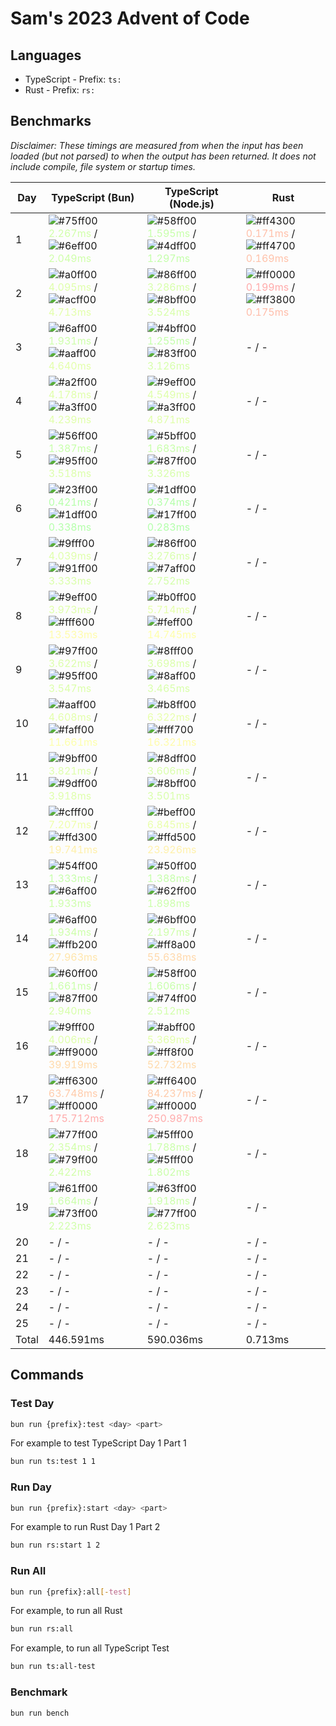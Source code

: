 # Sam's 2023 Advent of Code

## Languages

- TypeScript - Prefix: `ts:`
- Rust - Prefix: `rs:`

## Benchmarks

<!--BENCHMARKSTART-->
*Disclaimer: These timings are measured from when the input has been loaded (but not parsed) to when the output has been returned. It does not include compile, file system or startup times.*

|Day|TypeScript (Bun)|TypeScript (Node.js)|Rust|
|-|-|-|-|
|1|![#75ff00](https://placehold.co/10x10/75ff00/75ff00.png) <span style="color: #d1ffaa">2.267ms</span> / ![#6eff00](https://placehold.co/10x10/6eff00/6eff00.png) <span style="color: #cfffaa">2.049ms</span>|![#58ff00](https://placehold.co/10x10/58ff00/58ff00.png) <span style="color: #c7ffaa">1.595ms</span> / ![#4dff00](https://placehold.co/10x10/4dff00/4dff00.png) <span style="color: #c4ffaa">1.297ms</span>|![#ff4300](https://placehold.co/10x10/ff4300/ff4300.png) <span style="color: #ffc0aa">0.171ms</span> / ![#ff4700](https://placehold.co/10x10/ff4700/ff4700.png) <span style="color: #ffc2aa">0.169ms</span>|
|2|![#a0ff00](https://placehold.co/10x10/a0ff00/a0ff00.png) <span style="color: #dfffaa">4.095ms</span> / ![#acff00](https://placehold.co/10x10/acff00/acff00.png) <span style="color: #e3ffaa">4.713ms</span>|![#86ff00](https://placehold.co/10x10/86ff00/86ff00.png) <span style="color: #d7ffaa">3.286ms</span> / ![#8bff00](https://placehold.co/10x10/8bff00/8bff00.png) <span style="color: #d8ffaa">3.524ms</span>|![#ff0000](https://placehold.co/10x10/ff0000/ff0000.png) <span style="color: #ffaaaa">0.199ms</span> / ![#ff3800](https://placehold.co/10x10/ff3800/ff3800.png) <span style="color: #ffbdaa">0.175ms</span>|
|3|![#6aff00](https://placehold.co/10x10/6aff00/6aff00.png) <span style="color: #cdffaa">1.931ms</span> / ![#aaff00](https://placehold.co/10x10/aaff00/aaff00.png) <span style="color: #e3ffaa">4.640ms</span>|![#4bff00](https://placehold.co/10x10/4bff00/4bff00.png) <span style="color: #c3ffaa">1.255ms</span> / ![#83ff00](https://placehold.co/10x10/83ff00/83ff00.png) <span style="color: #d6ffaa">3.126ms</span>|- / -|
|4|![#a2ff00](https://placehold.co/10x10/a2ff00/a2ff00.png) <span style="color: #e0ffaa">4.178ms</span> / ![#a3ff00](https://placehold.co/10x10/a3ff00/a3ff00.png) <span style="color: #e0ffaa">4.239ms</span>|![#9eff00](https://placehold.co/10x10/9eff00/9eff00.png) <span style="color: #dfffaa">4.549ms</span> / ![#a3ff00](https://placehold.co/10x10/a3ff00/a3ff00.png) <span style="color: #e0ffaa">4.871ms</span>|- / -|
|5|![#56ff00](https://placehold.co/10x10/56ff00/56ff00.png) <span style="color: #c7ffaa">1.387ms</span> / ![#95ff00](https://placehold.co/10x10/95ff00/95ff00.png) <span style="color: #dcffaa">3.518ms</span>|![#5bff00](https://placehold.co/10x10/5bff00/5bff00.png) <span style="color: #c8ffaa">1.683ms</span> / ![#87ff00](https://placehold.co/10x10/87ff00/87ff00.png) <span style="color: #d7ffaa">3.326ms</span>|- / -|
|6|![#23ff00](https://placehold.co/10x10/23ff00/23ff00.png) <span style="color: #b6ffaa">0.421ms</span> / ![#1dff00](https://placehold.co/10x10/1dff00/1dff00.png) <span style="color: #b4ffaa">0.338ms</span>|![#1dff00](https://placehold.co/10x10/1dff00/1dff00.png) <span style="color: #b4ffaa">0.374ms</span> / ![#17ff00](https://placehold.co/10x10/17ff00/17ff00.png) <span style="color: #b2ffaa">0.283ms</span>|- / -|
|7|![#9fff00](https://placehold.co/10x10/9fff00/9fff00.png) <span style="color: #dfffaa">4.039ms</span> / ![#91ff00](https://placehold.co/10x10/91ff00/91ff00.png) <span style="color: #daffaa">3.333ms</span>|![#86ff00](https://placehold.co/10x10/86ff00/86ff00.png) <span style="color: #d7ffaa">3.276ms</span> / ![#7aff00](https://placehold.co/10x10/7aff00/7aff00.png) <span style="color: #d3ffaa">2.752ms</span>|- / -|
|8|![#9eff00](https://placehold.co/10x10/9eff00/9eff00.png) <span style="color: #dfffaa">3.973ms</span> / ![#fff600](https://placehold.co/10x10/fff600/fff600.png) <span style="color: #fffcaa">13.533ms</span>|![#b0ff00](https://placehold.co/10x10/b0ff00/b0ff00.png) <span style="color: #e5ffaa">5.714ms</span> / ![#feff00](https://placehold.co/10x10/feff00/feff00.png) <span style="color: #ffffaa">14.745ms</span>|- / -|
|9|![#97ff00](https://placehold.co/10x10/97ff00/97ff00.png) <span style="color: #dcffaa">3.622ms</span> / ![#95ff00](https://placehold.co/10x10/95ff00/95ff00.png) <span style="color: #dcffaa">3.547ms</span>|![#8fff00](https://placehold.co/10x10/8fff00/8fff00.png) <span style="color: #daffaa">3.698ms</span> / ![#8aff00](https://placehold.co/10x10/8aff00/8aff00.png) <span style="color: #d8ffaa">3.465ms</span>|- / -|
|10|![#aaff00](https://placehold.co/10x10/aaff00/aaff00.png) <span style="color: #e3ffaa">4.608ms</span> / ![#faff00](https://placehold.co/10x10/faff00/faff00.png) <span style="color: #fdffaa">11.661ms</span>|![#b8ff00](https://placehold.co/10x10/b8ff00/b8ff00.png) <span style="color: #e7ffaa">6.322ms</span> / ![#fff700](https://placehold.co/10x10/fff700/fff700.png) <span style="color: #fffcaa">16.321ms</span>|- / -|
|11|![#9bff00](https://placehold.co/10x10/9bff00/9bff00.png) <span style="color: #deffaa">3.821ms</span> / ![#9dff00](https://placehold.co/10x10/9dff00/9dff00.png) <span style="color: #deffaa">3.918ms</span>|![#8dff00](https://placehold.co/10x10/8dff00/8dff00.png) <span style="color: #d9ffaa">3.606ms</span> / ![#8bff00](https://placehold.co/10x10/8bff00/8bff00.png) <span style="color: #d8ffaa">3.501ms</span>|- / -|
|12|![#cfff00](https://placehold.co/10x10/cfff00/cfff00.png) <span style="color: #efffaa">7.207ms</span> / ![#ffd300](https://placehold.co/10x10/ffd300/ffd300.png) <span style="color: #fff0aa">19.741ms</span>|![#beff00](https://placehold.co/10x10/beff00/beff00.png) <span style="color: #e9ffaa">6.845ms</span> / ![#ffd500](https://placehold.co/10x10/ffd500/ffd500.png) <span style="color: #fff1aa">23.926ms</span>|- / -|
|13|![#54ff00](https://placehold.co/10x10/54ff00/54ff00.png) <span style="color: #c6ffaa">1.333ms</span> / ![#6aff00](https://placehold.co/10x10/6aff00/6aff00.png) <span style="color: #cdffaa">1.933ms</span>|![#50ff00](https://placehold.co/10x10/50ff00/50ff00.png) <span style="color: #c5ffaa">1.388ms</span> / ![#62ff00](https://placehold.co/10x10/62ff00/62ff00.png) <span style="color: #cbffaa">1.898ms</span>|- / -|
|14|![#6aff00](https://placehold.co/10x10/6aff00/6aff00.png) <span style="color: #cdffaa">1.934ms</span> / ![#ffb200](https://placehold.co/10x10/ffb200/ffb200.png) <span style="color: #ffe5aa">27.963ms</span>|![#6bff00](https://placehold.co/10x10/6bff00/6bff00.png) <span style="color: #ceffaa">2.197ms</span> / ![#ff8a00](https://placehold.co/10x10/ff8a00/ff8a00.png) <span style="color: #ffd8aa">55.638ms</span>|- / -|
|15|![#60ff00](https://placehold.co/10x10/60ff00/60ff00.png) <span style="color: #caffaa">1.661ms</span> / ![#87ff00](https://placehold.co/10x10/87ff00/87ff00.png) <span style="color: #d7ffaa">2.940ms</span>|![#58ff00](https://placehold.co/10x10/58ff00/58ff00.png) <span style="color: #c7ffaa">1.606ms</span> / ![#74ff00](https://placehold.co/10x10/74ff00/74ff00.png) <span style="color: #d1ffaa">2.512ms</span>|- / -|
|16|![#9fff00](https://placehold.co/10x10/9fff00/9fff00.png) <span style="color: #dfffaa">4.006ms</span> / ![#ff9000](https://placehold.co/10x10/ff9000/ff9000.png) <span style="color: #ffdaaa">39.919ms</span>|![#abff00](https://placehold.co/10x10/abff00/abff00.png) <span style="color: #e3ffaa">5.369ms</span> / ![#ff8f00](https://placehold.co/10x10/ff8f00/ff8f00.png) <span style="color: #ffdaaa">52.732ms</span>|- / -|
|17|![#ff6300](https://placehold.co/10x10/ff6300/ff6300.png) <span style="color: #ffcbaa">63.748ms</span> / ![#ff0000](https://placehold.co/10x10/ff0000/ff0000.png) <span style="color: #ffaaaa">175.712ms</span>|![#ff6400](https://placehold.co/10x10/ff6400/ff6400.png) <span style="color: #ffcbaa">84.237ms</span> / ![#ff0000](https://placehold.co/10x10/ff0000/ff0000.png) <span style="color: #ffaaaa">250.987ms</span>|- / -|
|18|![#77ff00](https://placehold.co/10x10/77ff00/77ff00.png) <span style="color: #d2ffaa">2.354ms</span> / ![#79ff00](https://placehold.co/10x10/79ff00/79ff00.png) <span style="color: #d2ffaa">2.422ms</span>|![#5fff00](https://placehold.co/10x10/5fff00/5fff00.png) <span style="color: #caffaa">1.788ms</span> / ![#5fff00](https://placehold.co/10x10/5fff00/5fff00.png) <span style="color: #caffaa">1.802ms</span>|- / -|
|19|![#61ff00](https://placehold.co/10x10/61ff00/61ff00.png) <span style="color: #caffaa">1.664ms</span> / ![#73ff00](https://placehold.co/10x10/73ff00/73ff00.png) <span style="color: #d0ffaa">2.223ms</span>|![#63ff00](https://placehold.co/10x10/63ff00/63ff00.png) <span style="color: #cbffaa">1.918ms</span> / ![#77ff00](https://placehold.co/10x10/77ff00/77ff00.png) <span style="color: #d2ffaa">2.623ms</span>|- / -|
|20|- / -|- / -|- / -|
|21|- / -|- / -|- / -|
|22|- / -|- / -|- / -|
|23|- / -|- / -|- / -|
|24|- / -|- / -|- / -|
|25|- / -|- / -|- / -|
|Total|446.591ms|590.036ms|0.713ms|
<!--BENCHMARKEND-->

## Commands

### Test Day

```bash
bun run {prefix}:test <day> <part>
```

For example to test TypeScript Day 1 Part 1
```bash
bun run ts:test 1 1
```

### Run Day

```bash
bun run {prefix}:start <day> <part>
```

For example to run Rust Day 1 Part 2
```bash
bun run rs:start 1 2
```

### Run All

```bash
bun run {prefix}:all[-test]
```

For example, to run all Rust

```bash
bun run rs:all
```

For example, to run all TypeScript Test

```bash
bun run ts:all-test
```

### Benchmark

```bash
bun run bench
```
